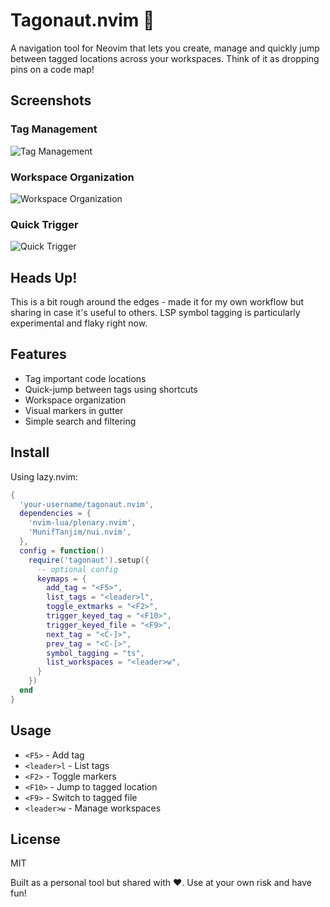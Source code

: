 # Tagonaut.nvim 🚀

A navigation tool for Neovim that lets you create, manage and quickly jump between tagged locations across your workspaces. Think of it as dropping pins on a code map!

## Screenshots

### Tag Management
![Tag Management](https://raw.githubusercontent.com/Sulring/misc/master/tags.jpg)

### Workspace Organization
![Workspace Organization](https://raw.githubusercontent.com/Sulring/misc/master/workspaces.jpg)

### Quick Trigger
![Quick Trigger](https://raw.githubusercontent.com/Sulring/misc/master/trigger.jpg)

## Heads Up!
This is a bit rough around the edges - made it for my own workflow but sharing in case it's useful to others. LSP symbol tagging is particularly experimental and flaky right now.

## Features
- Tag important code locations
- Quick-jump between tags using shortcuts 
- Workspace organization
- Visual markers in gutter
- Simple search and filtering

## Install

Using lazy.nvim:
```lua
{
  'your-username/tagonaut.nvim',
  dependencies = {
    'nvim-lua/plenary.nvim',
    'MunifTanjim/nui.nvim',
  },
  config = function()
    require('tagonaut').setup({
      -- optional config
      keymaps = {
        add_tag = "<F5>",
        list_tags = "<leader>l", 
        toggle_extmarks = "<F2>",
        trigger_keyed_tag = "<F10>",
        trigger_keyed_file = "<F9>",
        next_tag = "<C-]>",
        prev_tag = "<C-[>",
        symbol_tagging = "ts",
        list_workspaces = "<leader>w",
      }
    })
  end
}
```

## Usage
- `<F5>` - Add tag
- `<leader>l` - List tags
- `<F2>` - Toggle markers
- `<F10>` - Jump to tagged location
- `<F9>` - Switch to tagged file 
- `<leader>w` - Manage workspaces

## License
MIT

Built as a personal tool but shared with ❤️. Use at your own risk and have fun!

